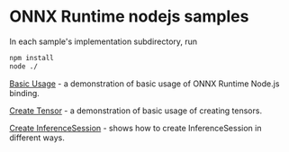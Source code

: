# ONNX Runtime nodejs samples

In each sample's implementation subdirectory, run

```bash
npm install
node ./
```

[Basic Usage](01_basic-usage) - a demonstration of basic usage of ONNX Runtime Node.js binding.

[Create Tensor](02_create-tensor) - a demonstration of basic usage of creating tensors.

[Create InferenceSession](04_create-inference-session) - shows how to create InferenceSession in different ways.

